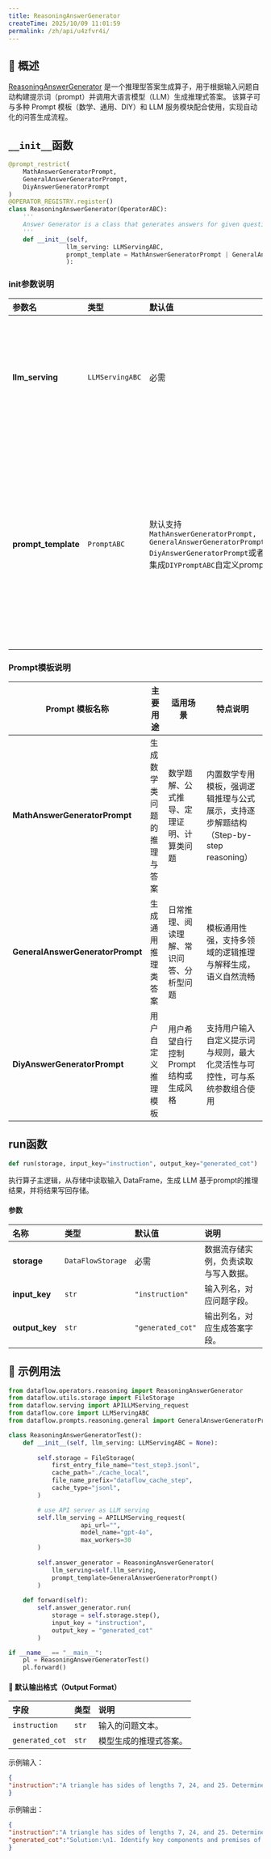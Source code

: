 ```yaml
---
title: ReasoningAnswerGenerator
createTime: 2025/10/09 11:01:59
permalink: /zh/api/u4zfvr4i/
---
```


## 📘 概述
[ReasoningAnswerGenerator](https://github.com/OpenDCAI/DataFlow/blob/main/dataflow/operators/reasoning/generate/reasoning_answer_generator.py) 是一个推理型答案生成算子，用于根据输入问题自动构建提示词（prompt）并调用大语言模型（LLM）生成推理式答案。
该算子可与多种 Prompt 模板（数学、通用、DIY）和 LLM 服务模块配合使用，实现自动化的问答生成流程。

## `__init__`函数
```python
@prompt_restrict(
    MathAnswerGeneratorPrompt,
    GeneralAnswerGeneratorPrompt,
    DiyAnswerGeneratorPrompt
)
@OPERATOR_REGISTRY.register()
class ReasoningAnswerGenerator(OperatorABC):
    '''
    Answer Generator is a class that generates answers for given questions.
    '''
    def __init__(self,
                llm_serving: LLMServingABC,
                prompt_template = MathAnswerGeneratorPrompt | GeneralAnswerGeneratorPrompt | DiyAnswerGeneratorPrompt | DIYPromptABC
                ):
```
### init参数说明
| 参数名                 | 类型              | 默认值                           | 说明                              |
| :------------------ | :-------------- | :---------------------------- | :------------------------------ |
| **llm_serving**     | `LLMServingABC` | 必需                            | 大语言模型服务实例，用于执行推理与生成。            |
| **prompt_template** | `PromptABC`     | 默认支持`MathAnswerGeneratorPrompt, GeneralAnswerGeneratorPrompt, DiyAnswerGeneratorPrompt`或者集成`DIYPromptABC`自定义prompt | 提示词模板对象，用于构建问题输入。支持数学、通用与自定义模板。 |

### Prompt模板说明
| Prompt 模板名称                      | 主要用途          | 适用场景                    | 特点说明                                                  |
| -------------------------------- | ------------- | ----------------------- | ----------------------------------------------------- |
| **MathAnswerGeneratorPrompt**    | 生成数学类问题的推理与答案 | 数学题解、公式推导、定理证明、计算类问题    | 内置数学专用模板，强调逻辑推理与公式展示，支持逐步解题结构（Step-by-step reasoning） |
| **GeneralAnswerGeneratorPrompt** | 生成通用推理类答案     | 日常推理、阅读理解、常识问答、分析型问题    | 模板通用性强，支持多领域的逻辑推理与解释生成，语义自然流畅                         |
| **DiyAnswerGeneratorPrompt**     | 用户自定义推理模板     | 用户希望自行控制 Prompt 结构或生成风格 | 支持用户输入自定义提示词与规则，最大化灵活性与可控性，可与系统参数组合使用                 |

## run函数
```python
def run(storage, input_key="instruction", output_key="generated_cot")
```

执行算子主逻辑，从存储中读取输入 DataFrame，生成 LLM 基于prompt的推理结果，并将结果写回存储。

#### 参数

| 名称             | 类型                | 默认值               | 说明                 |
| :------------- | :---------------- | :---------------- | :----------------- |
| **storage**    | `DataFlowStorage` | 必需                | 数据流存储实例，负责读取与写入数据。 |
| **input_key**  | `str`             | `"instruction"`   | 输入列名，对应问题字段。       |
| **output_key** | `str`             | `"generated_cot"` | 输出列名，对应生成答案字段。     |

## 🧠 示例用法

```python
from dataflow.operators.reasoning import ReasoningAnswerGenerator
from dataflow.utils.storage import FileStorage
from dataflow.serving import APILLMServing_request
from dataflow.core import LLMServingABC
from dataflow.prompts.reasoning.general import GeneralAnswerGeneratorPrompt

class ReasoningAnswerGeneratorTest():
    def __init__(self, llm_serving: LLMServingABC = None):
        
        self.storage = FileStorage(
            first_entry_file_name="test_step3.jsonl",
            cache_path="./cache_local",
            file_name_prefix="dataflow_cache_step",
            cache_type="jsonl",
        )

        # use API server as LLM serving
        self.llm_serving = APILLMServing_request(
                    api_url="",
                    model_name="gpt-4o",
                    max_workers=30
        )
        
        self.answer_generator = ReasoningAnswerGenerator(
            llm_serving=self.llm_serving,
            prompt_template=GeneralAnswerGeneratorPrompt()
        )
        
    def forward(self):
        self.answer_generator.run(
            storage = self.storage.step(),
            input_key = "instruction", 
            output_key = "generated_cot"
        )

if __name__ == "__main__":
    pl = ReasoningAnswerGeneratorTest()
    pl.forward()
```

#### 🧾 默认输出格式（Output Format）

| 字段              | 类型    | 说明          |
| :-------------- | :---- | :---------- |
| `instruction`   | `str` | 输入的问题文本。    |
| `generated_cot` | `str` | 模型生成的推理式答案。 |

示例输入：

```json
{
"instruction":"A triangle has sides of lengths 7, 24, and 25. Determine if it is a right triangle."
}
```
示例输出：

```json
{
"instruction":"A triangle has sides of lengths 7, 24, and 25. Determine if it is a right triangle.",
"generated_cot":"Solution:\n1. Identify key components and premises of the task\n→ Sides of the triangle are 7, 24, and 25.\n\n2. Apply relevant principles, theorems, or methods with step-by-step derivation or argument\n→ Use the Pythagorean theorem for a right triangle: a^2 + b^2 = c^2.\n→ Assume 25 is the hypotenuse (largest side), then check: 7^2 + 24^2 = 25^2.\n\n3. Perform any necessary calculations or logical checks with intermediate verification\n→ Calculate 7^2: 7^2 = 49.\n→ Calculate 24^2: 24^2 = 576.\n→ Calculate 25^2: 25^2 = 625.\n→ Verify: 49 + 576 = 625.\n\n4. Present the final answer or conclusion in a clear, unambiguous notation\n→ Since 7^2 + 24^2 = 25^2 holds true, the triangle is a right triangle.\n→ The triangle is a right triangle: \\\\boxed{\\text{Yes}}."
}
```
